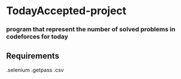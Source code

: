 # TodayAccepted-project
### program that represent the number of solved problems in codeforces for today
## Requirements
.selenium
.getpass
.csv
